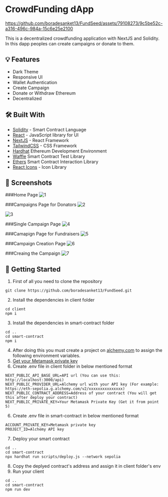 
# CrowdFunding dApp


https://github.com/boradesanket13/FundSeed/assets/79108273/9c5be52c-a316-496c-984a-15c6e25e2100


This is a decentralized crowdfunding application with NextJS and Solidity. In this dapp peoples can create campaigns or donate to them.

## :bulb: Features

- Dark Theme
- Responsive UI
- Wallet Authentication
- Create Campaign
- Donate or Withdraw Ethereum
- Decentralized

## :hammer_and_wrench: Built With

- [Solidity](https://soliditylang.org/) - Smart Contract Language
- [React](https://reactjs.org/) - JavaScript library for UI
- [NextJS](https://nextjs.org/) - React Framework
- [TailwindCSS](https://tailwindcss.com/) - CSS Framework
- [Hardhat](https://hardhat.org/) Ethereum Development Environment
- [Waffle](https://ethereum-waffle.readthedocs.io/en/latest/) Smart Contract Test Library
- [Ethers](https://docs.ethers.org/v5/) Smart Contract Interaction Library
- [React Icons](https://react-icons.github.io/react-icons/) - Icon Library


## :camera_flash: Screenshots

###Home Page
![1](https://github.com/boradesanket13/FundSeed/assets/79108273/bd895376-d4ef-4756-9c23-0a27415dfa86)

###Campaigns Page for Donators
![2](https://github.com/boradesanket13/FundSeed/assets/79108273/ed852e28-af7f-4d09-87fe-dda50893e1d1)

![3](https://github.com/boradesanket13/FundSeed/assets/79108273/c1febe70-4c83-493f-987f-6b7e9526cd3f)

###Single Campaign Page
![4](https://github.com/boradesanket13/FundSeed/assets/79108273/4ce1e33d-d3de-4b15-9d3a-529b690da8b4)

###Camapign Page for Fundraisers
![5](https://github.com/boradesanket13/FundSeed/assets/79108273/6bb78683-ec9a-4565-9baf-93a0a970bf06)

###Campaign Creation Page
![6](https://github.com/boradesanket13/FundSeed/assets/79108273/8a1c5056-b58a-43f8-97db-f0eaac17e4a9)

###Creaing the Campaign
![7](https://github.com/boradesanket13/FundSeed/assets/79108273/7af01052-5323-45dd-9313-dad2568f9f83)


## :triangular_flag_on_post: Getting Started

1. First of all you need to clone the repository
```shell
git clone https://github.com/boradesanket13/FundSeed.git
```
2. Install the dependencies in client folder
```shell
cd client
npm i
```

3. Install the dependencies in smart-contract folder
```shell
cd ..
cd smart-contract
npm i
```

4. After doing this you must create a project on [alchemy.com](alchemy.com) to assign the following environment variables.
5. [Get your Metamask private key](https://support.metamask.io/managing-my-wallet/secret-recovery-phrase-and-private-keys/how-to-export-an-accounts-private-key/#:~:text=On%20the%20'Account%20details'%20page,private%20key%20to%20your%20clipboard.)
6. Create .env file in client folder in below mentioned format 
```shell
NEXT_PUBLIC_API_BASE_URL=API url (You can use this: http://localhost:3000/api)
NEXT_PUBLIC_PROVIDER_URL=Alchemy url with your API key (For example: https://eth-sepolia.g.alchemy.com/v2/xxxxxxxxxxxxxxx)
NEXT_PUBLIC_CONTRACT_ADDRESS=Address of your contract (You will get this after deploy your contract)
NEXT_PUBLIC_PRIVATE_KEY=Your Metamask Private Key (Get it from point 5)
```

6. Create .env file in smart-contract in below mentioned format
```shell
ACCOUNT_PRIVATE_KEY=Metamask private key
PROJECT_ID=Alchemy API key
```

7. Deploy your smart contract
```shell
cd ..
cd smart-contract
npx hardhat run scripts/deploy.js --network sepolia
```

8. Copy the deplyed contract's address and assign it in client folder's env
9. Run your client
```shell
cd ..
cd smart-contract
npm run dev
```
